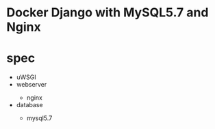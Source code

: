 # Docker Django with MySQL5.7 and Nginx

# spec
<ul>
  <li>uWSGI</li>
  <li>webserver</li>
    <ul>
      <li>nginx</li>
    </ul>
  <li>database</li>
    <ul>
      <li>mysql5.7</li>
    </ul>
</ul>



